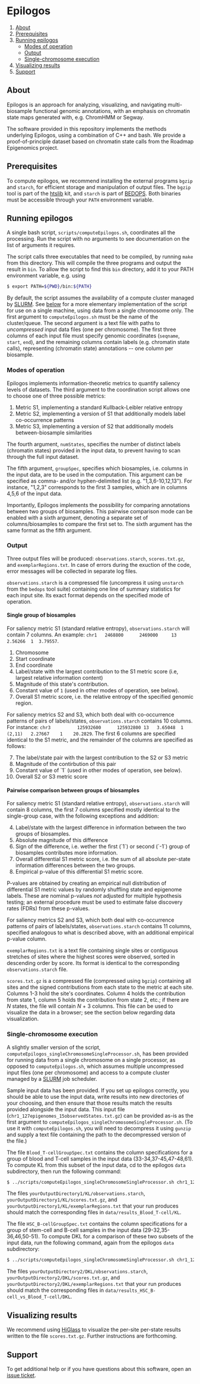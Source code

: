 # Epilogos

1. [About](#about)
2. [Prerequisites](#prerequisites)
3. [Running epilogos](#running-epilogos)
    * [Modes of operation](#modes-operation)
    * [Output](#output)
    * [Single-chromosome execution](#single-chromosome-execution)
4. [Visualizing results](#visualizing-results)
5. [Support](#support)

## About

Epilogos is an approach for analyzing, visualizing, and navigating multi-biosample functional genomic annotations, 
with an emphasis on chromatin state maps generated with, e.g. ChromHMM or Segway.

The software provided in this repository implements the methods underlying Epilogos, using a combination of C++ and bash.
We provide a proof-of-principle dataset based on chromatin state calls from the Roadmap Epigenomics project.

## Prerequisites

To compute epilogos, we recommend installing the external programs `bgzip` and `starch`, for efficient storage and manipulation of output files.
The `bgzip` tool is part of the [htslib](https://github.com/samtools/htslib) kit, 
and `starch` is part of [BEDOPS](https://github.com/bedops/bedops).
Both binaries must be accessible through your `PATH` environment variable.

## Running epilogos

A single bash script, `scripts/computeEpilogos.sh`, coordinates all the processing.
Run the script with no arguments to see documentation on the list of arguments it requires.

The script calls three executables that need to be compiled, by running `make` from this directory.
This will compile the three programs and output the result in `bin`.
To allow the script to find this `bin` directory, add it to your PATH environment variable, e.g. using
```bash
$ export PATH=${PWD}/bin:${PATH}
```

By default, the script assumes the availability of a compute cluster managed by [SLURM](https://slurm.schedmd.com/).
See [below](#single-chromosome-execution) for a more elementary implementation of the script for use on a single machine, using data from a single chromosome only.
The first argument to `computeEpilogos.sh` must be the name of the cluster/queue.
The second argument is a text file with paths to *uncompressed* input data files (one per chromosome).
The first three columns of each input file must specify genomic coordinates (`seqname`, `start`, `end`),
and the remaining columns contain labels (e.g. chromatin state calls), representing (chromatin state) annotations -- one column per biosample.

### Modes of operation

Epilogos implements information-theoretic metrics to quantify saliency levels of datasets.
The third argument to the coordination script allows one to choose one of three possible metrics:
1. Metric S1, implementing a standard Kullback-Leibler relative entropy 
2. Metric S2, implementing a version of S1 that additionally models label co-occurrence patterns
3. Metric S3, implementing a version of S2 that additionally models between-biosample similarities

The fourth argument, `numStates`, specifies the number of distinct labels (chromatin states) provided in the input data,
to prevent having to scan through the full input dataset.

The fifth argument, `groupSpec`, specifies which biosamples, i.e. columns in the input data, are to be used in the computation.
This argument can be specified as comma- and/or hyphen-delimited list (e.g. "1,3,6-10,12,13").
For instance, "1,2,3" corresponds to the first 3 samples, which are in columns 4,5,6 of the input data.

Importantly, Epilogos implements the possibility for comparing annotations between two groups of biosamples.
This pairwise comparison mode can be enabled with a sixth argument, denoting a separate set of columns/biosamples to compare the first set to.
The sixth argument has the same format as the fifth argument.

### Output

Three output files will be produced: `observations.starch`, `scores.txt.gz`, and `exemplarRegions.txt`.
In case of errors during the exuction of the code, error messages will be collected in separate log files.

`observations.starch` is a compressed file (uncompress it using `unstarch` from the `bedops` tool suite) containing one line of summary statistics for each input site.
Its exact format depends on the specified mode of operation.

#### Single group of biosamples

For saliency metric S1 (standard relative entropy), `observations.starch` will contain 7 columns.
An example: `chr1	2468800	     2469000	 13	    2.56266  1	3.79557`.
1. Chromosome
2. Start coordinate
3. End coordinate
4. Label/state with the largest contribution to the S1 metric score (i.e, largest relative information content)
5. Magnitude of this state's contribution.
6. Constant value of `1` (used in other modes of operation, see below).
7. Overall S1 metric score, i.e. the relative entropy of the specified genomic region.

For saliency metrics S2 and S3, which both deal with co-occurrence patterns of pairs of labels/states, `observations.starch` contains 10 columns.
For instance: `chr3		     125932600	    125932800 13   3.65048  1	    (2,11)	 2.27667	1    20.2829`.
The first 6 columns are specified identical to the S1 metric, and the remainder of the columns are specified as follows:
<ol start="7">
<li>The label/state pair with the largest contribution to the S2 or S3 metric</li>
<li>Magnitude of the contirbution of this pair</li>
<li>Constant value of `1` (used in other modes of operation, see below).</li>
<li>Overall S2 or S3 metric score</li>
</ol>

#### Pairwise comparison between groups of biosamples

For saliency metric S1 (standard relative entropy), `observations.starch` will contain 8 columns, 
the first 7 columns specified mostly identical to the single-group case, with the following exceptions and addition:
<ol start="4">
<li>Label/state with the largest difference in information between the two groups of biosamples.</li>
<li>Absolute magnitude of this difference</li>
<li>Sign of the difference, i.e. wether the first (`1`) or second (`-1`) group of biosamples contributes more information.</li>
<li>Overall differential S1 metric score, i.e. the sum of all absolute per-state information differences between the two groups.</li>
<li>Empirical p-value of this differential S1 metric score.</li>
</ol>

P-values are obtained by creating an empirical null distribution of differential S1 metric values by randomly shuffling state and epigenome labels.
These are nominal p-values *not* adjusted for multiple hypothesis testing; an external procedure must be used to estimate false discovery rates (FDRs) from these p-values.

For saliency metrics S2 and S3, which both deal with co-occurrence patterns of pairs of labels/states, `observations.starch` contains 11 columns, 
specified analogous to what is described above, with an additional empirical p-value column.

<!--
For instance: `chr3		     125932600	    125932800 13   3.65048  1	    (2,11)	 2.27667	-1    20.2829	 6.58696e-08`.

the appearance of -1 in column 9 means that for state pair (2,11), the contribution from *B* increased DKL\*\* while *A* decreased it, with a next contribution of 2.27667 (column 8) from state pair (2,11).
In this case, it was estimated that p < 6.58697e-08 for observing a DKL\*\* score of 20.2829 or higher due to random chance alone.
	-->

`exemplarRegions.txt` is a text file containing single sites or contiguous stretches of sites where the highest scores were observed, sorted in descending order by score.
Its format is identical to the corresponding `observations.starch` file.

`scores.txt.gz` is a compressed file (compressed using `bgzip`) containing all sites and the signed contributions from each state to the metric at each site.
Columns 1-3 hold the site's coordinates.
Column 4 holds the contribution from state 1, column 5 holds the contribution from state 2, etc.; if there are *N* states, the file will contain *N* + 3 columns.
This file can be used to visualize the data in a browser; see the section below regarding data visualization.

### Single-chromosome execution

A slightly smaller version of the script, `computeEpilogos_singleChromosomeSingleProcessor.sh`, has been provided for running data from a single chromosome on a single processor, as opposed to `computeEpilogos.sh`, which assumes multiple uncompressed input files (one per chromosome) and access to a compute cluster managed by a [SLURM](https://slurm.schedmd.com/) job scheduler.

Sample input data has been provided.
If you set up epilogos correctly, you should be able to use the input data, write results into new directories of your choosing, and then ensure that those results match the results provided alongside the input data.
This input file (`chr1_127epigenomes_15observedStates.txt.gz`) can be provided as-is as the first argument to `computeEpilogos_singleChromosomeSingleProcessor.sh`.
(To use it with `computeEpilogos.sh`, you will need to decompress it using `gunzip` and supply a text file containing the path to the decompressed version of the file.)

The file `Blood_T-cellGroupSpec.txt` contains the column specifications for a group of blood and T-cell samples in the input data (33-34,37-45,47-48,61).
To compute KL from this subset of the input data, cd to the epilogos `data` subdirectory, then run the following command:

```bash
$ ../scripts/computeEpilogos_singleChromosomeSingleProcessor.sh chr1_127epigenomes_15observedStates.txt.gz 0 15 yourOutputDirectory1/KL "33-34,37-45,47-48,61"
```

The files `yourOutputDirectory1/KL/observations.starch`, `yourOutputDirectory1/KL/scores.txt.gz`, and `yourOutputDirectory1/KL/exemplarRegions.txt` that your run produces should match the corresponding files in `data/results_Blood_T-cell/KL`.

The file `HSC_B-cellGroupSpec.txt` contains the column specifications for a group of stem-cell and B-cell samples in the input data (29-32,35-36,46,50-51).
To compute DKL for a comparison of these two subsets of the input data, run the following command, again from the epilogos `data` subdirectory:

```bash
$ ../scripts/computeEpilogos_singleChromosomeSingleProcessor.sh chr1_127epigenomes_15observedStates.txt 0 15 yourOutputDirectory2/DKL "29-32,35-36,46,50-51" "33-34,37-45,47-48,61"
```

The files `yourOutputDirectory2/DKL/observations.starch`, `yourOutputDirectory2/DKL/scores.txt.gz`, and `yourOutputDirectory2/DKL/exemplarRegions.txt` that your run produces should match the corresponding files in `data/results_HSC_B-cell_vs_Blood_T-cell/DKL`.

## Visualizing results

We recommend using [HiGlass](https://higlass.io) to visualize the per-site per-state results written to the file `scores.txt.gz`.
Further instructions are forthcoming.

## Support

To get additional help or if you have questions about this software, open an [issue ticket](https://github.com/Altius/epilogos/issues).
